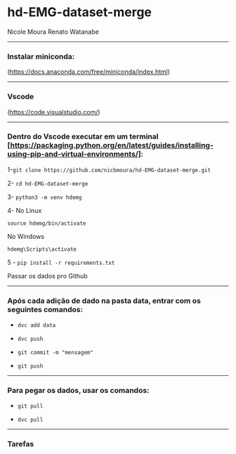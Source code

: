 # hd-EMG-dataset-merge
Nicole Moura
Renato Watanabe

---
### Instalar miniconda:

(https://docs.anaconda.com/free/miniconda/index.html)

---
### Vscode 

(https://code.visualstudio.com/)

---
### Dentro do Vscode executar em um terminal [https://packaging.python.org/en/latest/guides/installing-using-pip-and-virtual-environments/]:



1-`git clone https://github.com/nicbmoura/hd-EMG-dataset-merge.git`

2- `cd hd-EMG-dataset-merge`


3- `python3 -m venv hdemg`

4- No Linux

`source hdemg/bin/activate`

No Windows

`hdemg\Scripts\activate`

5 - `pip install -r requirements.txt`

Passar os dados pro Github

---

### Após cada adição de dado na pasta data, entrar com os seguintes comandos:

- `dvc add data`

- `dvc push`

- `git commit -m "mensagem"`

- `git push`


--- 

### Para pegar os dados, usar os comandos:

- `git pull`

- `dvc pull`


---

### Tarefas